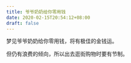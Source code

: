 ```yaml
---
title: 爷爷奶奶给你零用钱
date: 2020-02-15T20:54:12+08:00
draft: false
---
```


梦见爷爷奶奶给你零用钱，将有极佳的金钱运。

但仍有浪费的倾向，所以出去逛街购物时要有节制。

